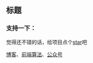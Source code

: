 ## 标题 

### 支持一下：

觉得还不错的话，给项目点个[star](https://github.com/OBKoro1/web_accumulate)吧

[博客](http://obkoro1.com/)、[前端算法](https://github.com/OBKoro1/Brush_algorithm)、[公众号](https://github.com/OBKoro1/articleImg_src/blob/master/juejin/1631b6f52f7e7015.jpeg?raw=true)


